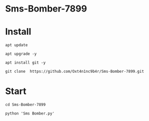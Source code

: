 # Sms-Bomber-7899

# Install
```
apt update
```

```
apt upgrade -y 
```

``` 
apt install git -y 
```

``` 
git clone  https://github.com/Oxt4n1nc9b4r/Sms-Bomber-7899.git
```

# Start
``` 
cd Sms-Bomber-7899
```

```
python 'Sms Bomber.py'
```
